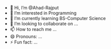 - 👋 Hi, I’m @Ahad-Rajput
- 👀 I’m interested in Programming
- 🌱 I’m currently learning BS-Computer Science
- 💞️ I’m looking to collaborate on ...
- 📫 How to reach me ...
- 😄 Pronouns: ...
- ⚡ Fun fact: ...

<!---
Ahad-Rajput/Ahad-Ali is a ✨ special ✨ repository because its `README.md` (this file) appears on your GitHub profile.
You can click the Preview link to take a look at your changes.
--->
